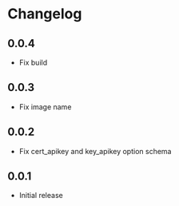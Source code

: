 # Changelog

## 0.0.4

- Fix build

## 0.0.3

- Fix image name

## 0.0.2

- Fix cert_apikey and key_apikey option schema

## 0.0.1

- Initial release
